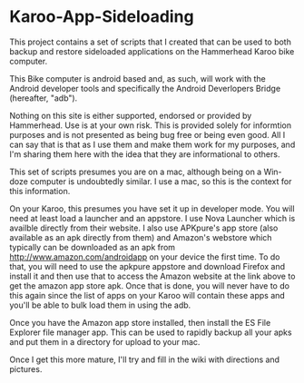 # Karoo-App-Sideloading

This project contains a set of scripts that I created that can be used to both backup and restore sideloaded applications on the Hammerhead Karoo bike computer.  

This Bike computer is android based and, as such, will work with the Android developer tools and specifically the Android Deverlopers Bridge (hereafter, "adb"). 

Nothing on this site is either supported, endorsed or provided by Hammerhead.  Use is at your own risk.  This is provided solely for informtion purposes and is not presented as being bug free or being even good.  All I can say that is that as I use them and make them work for my purposes, and I'm sharing them here with the idea that they are informational to others.

This set of scripts presumes you are on a mac, although being on a Win-doze computer is undoubtedly similar.  I use a mac, so this is the context for this information.

On your Karoo, this presumes you have set it up in developer mode.  You will need at least load a launcher and an appstore.  I use Nova Launcher which is availble directly from their website.  I also use APKpure's app store (also available as an apk directly from them) and Amazon's webstore which typically can be downloaded as an apk from http://www.amazon.com/androidapp on your device the first time.  To do that, you will need to use the apkpure appstore and download Firefox and install it and then use that to access the Amazon website at the link above to get the amazon app store apk.  Once that is done, you will never have to do this again since the list of apps on your Karoo will contain these apps and you'll be able to bulk load them in using the adb.

Once you have the Amazon app store installed, then install the ES File Explorer file manager app.  This can be used to rapidly backup all your apks and put them in a directory for upload to your mac.

Once I get this more mature, I'll try and fill in the wiki with directions and pictures. 

